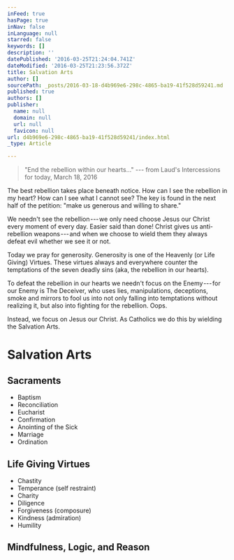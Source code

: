 ```yaml
---
inFeed: true
hasPage: true
inNav: false
inLanguage: null
starred: false
keywords: []
description: ''
datePublished: '2016-03-25T21:24:04.741Z'
dateModified: '2016-03-25T21:23:56.372Z'
title: Salvation Arts
author: []
sourcePath: _posts/2016-03-18-d4b969e6-298c-4865-ba19-41f528d59241.md
published: true
authors: []
publisher:
  name: null
  domain: null
  url: null
  favicon: null
url: d4b969e6-298c-4865-ba19-41f528d59241/index.html
_type: Article

---
```

> "End the rebellion within our hearts..." --- from Laud's Intercessions for today, March 18, 2016

The best rebellion takes place beneath notice. How can I see the rebellion in my heart? How can I see what I cannot see? The key is found in the next half of the petition: "make us generous and willing to share."

We needn't see the rebellion --- we only need choose Jesus our Christ every moment of every day. Easier said than done! Christ gives us anti-rebellion weapons --- and when we choose to wield them they always defeat evil whether we see it or not.

Today we pray for generosity. Generosity is one of the Heavenly (or Life Giving) Virtues. These virtues always and everywhere counter the temptations of the seven deadly sins (aka, the rebellion in our hearts).

To defeat the rebellion in our hearts we needn't focus on the Enemy --- for our Enemy is The Deceiver, who uses lies, manipulations, deceptions, smoke and mirrors to fool us into not only falling into temptations without realizing it, but also into fighting for the rebellion. Oops.

Instead, we focus on Jesus our Christ. As Catholics we do this by wielding the Salvation Arts.

# Salvation Arts

## Sacraments

* Baptism
* Reconciliation
* Eucharist
* Confirmation
* Anointing of the Sick
* Marriage
* Ordination

## Life Giving Virtues

* Chastity
* Temperance (self restraint)
* Charity
* Diligence
* Forgiveness (composure)
* Kindness (admiration)
* Humility

## Mindfulness, Logic, and Reason